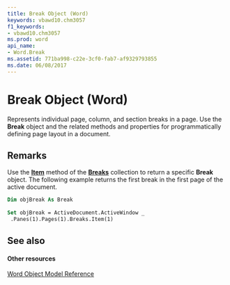 ```yaml
---
title: Break Object (Word)
keywords: vbawd10.chm3057
f1_keywords:
- vbawd10.chm3057
ms.prod: word
api_name:
- Word.Break
ms.assetid: 771ba998-c22e-3cf0-fab7-af9329793855
ms.date: 06/08/2017
---
```



# Break Object (Word)

Represents individual page, column, and section breaks in a page. Use the **Break** object and the related methods and properties for programmatically defining page layout in a document.


## Remarks

Use the **[Item](breaks-item-method-word.md)** method of the **[Breaks](breaks-object-word.md)** collection to return a specific **Break** object. The following example returns the first break in the first page of the active document.


```vb
Dim objBreak As Break 
 
Set objBreak = ActiveDocument.ActiveWindow _ 
 .Panes(1).Pages(1).Breaks.Item(1)
```


## See also


#### Other resources


[Word Object Model Reference](http://msdn.microsoft.com/library/be452561-b436-bb9b-6f94-3faa9a74a6fd%28Office.15%29.aspx)


